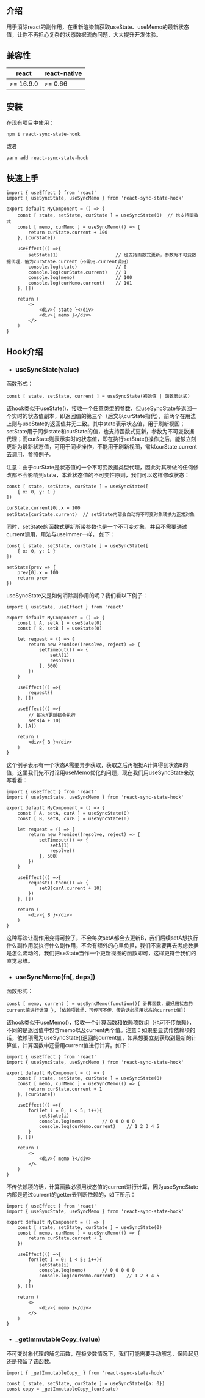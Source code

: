 ## 介绍

用于消除react的副作用，在重新渲染前获取useState、useMemo的最新状态值，让你不再担心复杂的状态数据流向问题，大大提升开发体验。

## 兼容性

| react | react-native |
| -------- | -------- |
| >= 16.9.0 | >= 0.66 |

## 安装

在现有项目中使用：

```
npm i react-sync-state-hook
```

或者

```
yarn add react-sync-state-hook
```

## 快速上手

```
import { useEffect } from 'react'
import { useSyncState, useSyncMemo } from 'react-sync-state-hook'

export default MyComponent = () => {
    const [ state, setState, curState ] = useSyncState(0)  // 也支持函数式
    const [ memo, curMemo ] = useSyncMemo(() => {
        return curState.current + 100
    }, [curState])
    
    useEffect(() =>{
        setState(1)                     // 也支持函数式更新，参数为不可变数据代理，值为curState.current（不需用.current调用）
        console.log(state)              // 0
        console.log(curState.current)   // 1
        console.log(memo)               // 100
        console.log(curMemo.current)    // 101
    }, [])
    
    return (
        <>
            <div>{ state }</div>
            <div>{ memo }</div>
        </>
    )
}
```

## Hook介绍

* ### useSyncState(value)

函数形式：

```
const [ state, setState, current ] = useSyncState(初始值 | 函数表达式)
```

该hook类似于useState()，接收一个任意类型的参数，但useSyncState多返回一个实时的状态值副本，即返回值的第三个（后文以curState指代），前两个在用法上则与useState的返回值并无二致。其中state表示状态值，用于刷新视图；setState用于同步state和curState的值，也支持函数式更新，参数为不可变数据代理；而curState则表示实时的状态值，即在执行setState()操作之后，能够立刻更新为最新状态值，可用于同步操作，不能用于刷新视图，需以curState.current去调用，参照例子。

注意：由于curState是状态值的一个不可变数据类型代理，因此对其所做的任何修改都不会影响到state，本着状态值的不可变性原则，我们可以这样修改状态：

```
const [ state, setState, curState ] = useSyncState([
    { x: 0, y: 1 }
])

curState.current[0].x = 100
setState(curState.current)  // setState内部会自动将不可变对象转换为正常对象
```

同时，setState的函数式更新所带参数也是一个不可变对象，并且不需要通过current调用，用法与useImmer一样， 如下：

```
const [ state, setState, curState ] = useSyncState([
    { x: 0, y: 1 }
])

setState(prev => {
    prev[0].x = 100
    return prev
})
```

useSyncState又是如何消除副作用的呢？我们看以下例子：

```
import { useState, useEffect } from 'react'

export default MyComponent = () => {
    const [ A, setA ] = useState(0)
    const [ B, setB ] = useState(0)

    let request = () => {
        return new Promise((resolve, reject) => {
            setTimeout(() => {
                setA(1)
                resolve()
            }, 500)
        })
    }

    useEffect(() =>{
        request()
    }, [])

    useEffect(() =>{
        // 每次A更新都会执行
        setB(A + 10)
    }, [A])

    return (
        <div>{ B }</div>
    )
}
```

这个例子表示有一个状态A需要异步获取，获取之后再根据A计算得到状态B的值，这里我们先不讨论用useMemo优化的问题，现在我们用useSyncState来改写看看：

```
import { useEffect } from 'react'
import { useSyncState, useSyncMemo } from 'react-sync-state-hook'

export default MyComponent = () => {
    const [ A, setA, curA ] = useSyncState(0)
    const [ B, setB, curB ] = useSyncState(0)

    let request = () => {
        return new Promise((resolve, reject) => {
            setTimeout(() => {
                setA(1)
                resolve()
            }, 500)
        })
    }

    useEffect(() =>{
        request().then(() => {
            setB(curA.current + 10)
        })
    }, [])

    return (
        <div>{ B }</div>
    )
}
```

这种写法让副作用变得可控了，不会每次setA都会去更新B，我们后续setA想执行什么副作用就执行什么副作用，不会有额外的心里负担，我们不需要再去考虑数据是怎么流动的，我们把seState当作一个更新视图的函数即可，这样更符合我们的直觉思维。

* ### useSyncMemo(fn[, deps])

函数形式：

```
const [ memo, current ] = useSyncMemo(function(){ 计算函数，最好用状态的current值进行计算 }, [依赖项数组，可传可不传，传的话必须用状态的current值])
```

该hook类似于useMemo()，接收一个计算函数和依赖项数组（也可不传依赖），不同的是返回值中包含memo以及current两个值。注意：如果要显式传依赖项的话，依赖项需为useSyncState()返回的current值，如果想要立刻获取到最新的计算值，计算函数中还需用current值进行计算。如下：

```
import { useEffect } from 'react'
import { useSyncState, useSyncMemo } from 'react-sync-state-hook'

export default MyComponent = () => {
    const [ state, setState, curState ] = useSyncState(0)
    const [ memo, curMemo ] = useSyncMemo(() => {
        return curState.current + 1
    }, [curState])
    
    useEffect(() =>{
        for(let i = 0; i < 5; i++){
            setState(i)
            console.log(memo)      // 0 0 0 0 0
            console.log(curMemo.current)    // 1 2 3 4 5
        }
    }, [])
    
    return (
        <>
            <div>{ memo }</div>
        </>
    )
}
```

不传依赖项的话，计算函数必须用状态值的current进行计算，因为useSyncState内部是通过current的getter去判断依赖的，如下所示：

```
import { useEffect } from 'react'
import { useSyncState, useSyncMemo } from 'react-sync-state-hook'

export default MyComponent = () => {
    const [ state, setState, curState ] = useSyncState(0)
    const [ memo, curMemo ] = useSyncMemo(() => {
        return curState.current + 1
    })
    
    useEffect(() =>{
        for(let i = 0; i < 5; i++){
            setState(i)
            console.log(memo)      // 0 0 0 0 0
            console.log(curMemo.current)    // 1 2 3 4 5
        }
    }, [])
    
    return (
        <>
            <div>{ memo }</div>
        </>
    )
}
```

* ### \_getImmutableCopy\_(value)

不可变对象代理的解包函数，在极少数情况下，我们可能需要手动解包，保险起见还是预留了该函数。

```
import { _getImmutableCopy_ } from 'react-sync-state-hook'

const [ state, setState, curState ] = useSyncState({a: 0})
const copy = _getImmutableCopy_(curState)
```